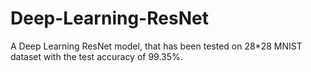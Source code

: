 # Deep-Learning-ResNet
A Deep Learning ResNet model, that has been tested on 28*28 MNIST dataset with the test accuracy of 99.35%.
